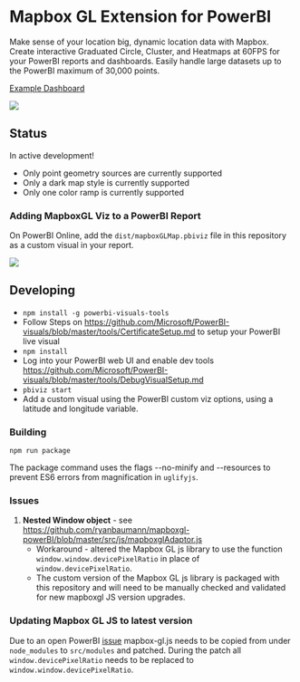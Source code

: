 # Mapbox GL Extension for PowerBI

Make sense of your location big, dynamic location data with Mapbox.  Create interactive Graduated Circle, Cluster, and Heatmaps at 60FPS for your PowerBI reports and dashboards.  Easily handle large datasets up to the PowerBI maximum of 30,000 points.

[Example Dashboard](https://app.powerbi.com/view?r=eyJrIjoiMThkYTY1MmItYzMwOC00NjUyLWJhOGMtODZiZWRkNzcxMzY2IiwidCI6IjYyOWE3MGIyLTMyYjktNDEyNi05NTFlLTE3NjA0Y2Y0NTZlYyIsImMiOjF9)

![](https://dl.dropbox.com/s/gtsfojr60a3pbep/powerbi-readme-170901.gif)

## Status

In active development!  

- Only point geometry sources are currently supported
- Only a dark map style is currently supported
- Only one color ramp is currently supported

### Adding MapboxGL Viz to a PowerBI Report

On PowerBI Online, add the `dist/mapboxGLMap.pbiviz` file in this repository as a custom visual in your report.

![](https://cl.ly/3303070u081q/download/Image%202017-09-01%20at%203.47.52%20PM.png)


## Developing

- `npm install -g powerbi-visuals-tools`
- Follow Steps on https://github.com/Microsoft/PowerBI-visuals/blob/master/tools/CertificateSetup.md to setup your PowerBI live visual
- `npm install`
- Log into your PowerBI web UI and enable dev tools https://github.com/Microsoft/PowerBI-visuals/blob/master/tools/DebugVisualSetup.md
- `pbiviz start`
- Add a custom visual using the PowerBI custom viz options, using a latitude and longitude variable.

### Building

`npm run package`

The package command uses the flags --no-minify and --resources to prevent ES6 errors from magnification in `uglifyjs`.

### Issues

1. **Nested Window object** - see https://github.com/ryanbaumann/mapboxgl-powerBI/blob/master/src/js/mapboxglAdaptor.js
    * Workaround - altered the Mapbox GL js library to use the function `window.window.devicePixelRatio` in place of `window.devicePixelRatio`.
    * The custom version of the Mapbox GL js library is packaged with this repository and will need to be manually checked and validated for new mapboxgl JS version upgrades.
    
### Updating Mapbox GL JS to latest version

Due to an open PowerBI [issue](https://github.com/Microsoft/PowerBI-visuals/issues/165) mapbox-gl.js needs to be copied from under `node_modules` to `src/modules` and patched. During the patch all `window.devicePixelRatio` needs to be replaced to `window.window.devicePixelRatio`.
